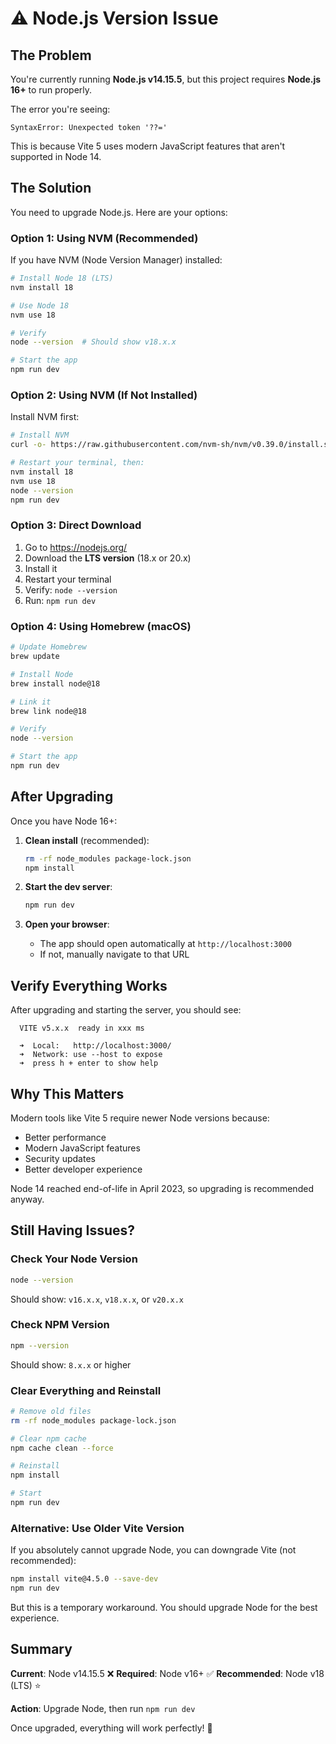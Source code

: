 # ⚠️ Node.js Version Issue

## The Problem

You're currently running **Node.js v14.15.5**, but this project requires **Node.js 16+** to run properly.

The error you're seeing:
```
SyntaxError: Unexpected token '??='
```

This is because Vite 5 uses modern JavaScript features that aren't supported in Node 14.

## The Solution

You need to upgrade Node.js. Here are your options:

### Option 1: Using NVM (Recommended)

If you have NVM (Node Version Manager) installed:

```bash
# Install Node 18 (LTS)
nvm install 18

# Use Node 18
nvm use 18

# Verify
node --version  # Should show v18.x.x

# Start the app
npm run dev
```

### Option 2: Using NVM (If Not Installed)

Install NVM first:

```bash
# Install NVM
curl -o- https://raw.githubusercontent.com/nvm-sh/nvm/v0.39.0/install.sh | bash

# Restart your terminal, then:
nvm install 18
nvm use 18
node --version
npm run dev
```

### Option 3: Direct Download

1. Go to https://nodejs.org/
2. Download the **LTS version** (18.x or 20.x)
3. Install it
4. Restart your terminal
5. Verify: `node --version`
6. Run: `npm run dev`

### Option 4: Using Homebrew (macOS)

```bash
# Update Homebrew
brew update

# Install Node
brew install node@18

# Link it
brew link node@18

# Verify
node --version

# Start the app
npm run dev
```

## After Upgrading

Once you have Node 16+:

1. **Clean install** (recommended):
   ```bash
   rm -rf node_modules package-lock.json
   npm install
   ```

2. **Start the dev server**:
   ```bash
   npm run dev
   ```

3. **Open your browser**:
   - The app should open automatically at `http://localhost:3000`
   - If not, manually navigate to that URL

## Verify Everything Works

After upgrading and starting the server, you should see:

```
  VITE v5.x.x  ready in xxx ms

  ➜  Local:   http://localhost:3000/
  ➜  Network: use --host to expose
  ➜  press h + enter to show help
```

## Why This Matters

Modern tools like Vite 5 require newer Node versions because:
- Better performance
- Modern JavaScript features
- Security updates
- Better developer experience

Node 14 reached end-of-life in April 2023, so upgrading is recommended anyway.

## Still Having Issues?

### Check Your Node Version
```bash
node --version
```

Should show: `v16.x.x`, `v18.x.x`, or `v20.x.x`

### Check NPM Version
```bash
npm --version
```

Should show: `8.x.x` or higher

### Clear Everything and Reinstall
```bash
# Remove old files
rm -rf node_modules package-lock.json

# Clear npm cache
npm cache clean --force

# Reinstall
npm install

# Start
npm run dev
```

### Alternative: Use Older Vite Version

If you absolutely cannot upgrade Node, you can downgrade Vite (not recommended):

```bash
npm install vite@4.5.0 --save-dev
npm run dev
```

But this is a temporary workaround. You should upgrade Node for the best experience.

## Summary

**Current**: Node v14.15.5 ❌
**Required**: Node v16+ ✅
**Recommended**: Node v18 (LTS) ⭐

**Action**: Upgrade Node, then run `npm run dev`

Once upgraded, everything will work perfectly! 🚀

